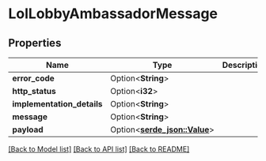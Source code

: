 # LolLobbyAmbassadorMessage

## Properties

Name | Type | Description | Notes
------------ | ------------- | ------------- | -------------
**error_code** | Option<**String**> |  | [optional]
**http_status** | Option<**i32**> |  | [optional]
**implementation_details** | Option<**String**> |  | [optional]
**message** | Option<**String**> |  | [optional]
**payload** | Option<[**serde_json::Value**](.md)> |  | [optional]

[[Back to Model list]](../README.md#documentation-for-models) [[Back to API list]](../README.md#documentation-for-api-endpoints) [[Back to README]](../README.md)


